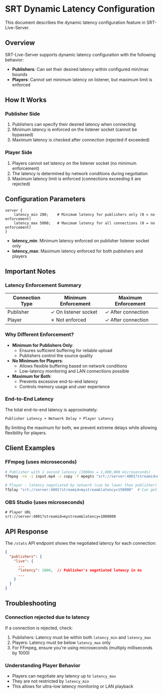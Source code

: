 # SRT Dynamic Latency Configuration

This document describes the dynamic latency configuration feature in SRT-Live-Server.

## Overview

SRT-Live-Server supports dynamic latency configuration with the following behavior:
- **Publishers**: Can set their desired latency within configured min/max bounds
- **Players**: Cannot set minimum latency on listener, but maximum limit is enforced

## How It Works

### Publisher Side
1. Publishers can specify their desired latency when connecting
2. Minimum latency is enforced on the listener socket (cannot be bypassed)
3. Maximum latency is checked after connection (rejected if exceeded)

### Player Side
1. Players cannot set latency on the listener socket (no minimum enforcement)
2. The latency is determined by network conditions during negotiation
3. Maximum latency limit is enforced (connections exceeding it are rejected)

## Configuration Parameters

```
server {
    latency_min 200;    # Minimum latency for publishers only (0 = no enforcement)
    latency_max 5000;   # Maximum latency for all connections (0 = no enforcement)
}
```

- **latency_min**: Minimum latency enforced on publisher listener socket only
- **latency_max**: Maximum latency enforced for both publishers and players

## Important Notes

### Latency Enforcement Summary

| Connection Type | Minimum Enforcement | Maximum Enforcement |
|----------------|-------------------|-------------------|
| Publisher      | ✓ On listener socket | ✓ After connection |
| Player         | ✗ Not enforced | ✓ After connection |

### Why Different Enforcement?

- **Minimum for Publishers Only**: 
  - Ensures sufficient buffering for reliable upload
  - Publishers control the source quality
- **No Minimum for Players**: 
  - Allows flexible buffering based on network conditions
  - Low-latency monitoring and LAN connections possible
- **Maximum for Both**: 
  - Prevents excessive end-to-end latency
  - Controls memory usage and user experience

### End-to-End Latency

The total end-to-end latency is approximately:
```
Publisher Latency + Network Delay + Player Latency
```

By limiting the maximum for both, we prevent extreme delays while allowing flexibility for players.

## Client Examples

### FFmpeg (uses microseconds)
```bash
# Publisher with 1 second latency (1000ms = 1,000,000 microseconds)
ffmpeg -re -i input.mp4 -c copy -f mpegts "srt://server:4001?streamid=mystream&latency=1000000"

# Player - latency negotiated by network (can be lower than publisher)
ffplay "srt://server:4001?streamid=mystream&latency=150000"  # Can get 150ms if network allows
```

### OBS Studio (uses microseconds)
```
# Player URL
srt://server:4001?streamid=mystream&latency=1000000
```

## API Response

The `/stats` API endpoint shows the negotiated latency for each connection:

```json
{
  "publishers": {
    "live": {
      ...
      "latency": 1000,  // Publisher's negotiated latency in ms
      ...
    }
  }
}
```

## Troubleshooting

### Connection rejected due to latency
If a connection is rejected, check:
1. Publishers: Latency must be within both `latency_min` and `latency_max`
2. Players: Latency must be below `latency_max` only
3. For FFmpeg, ensure you're using microseconds (multiply milliseconds by 1000)

### Understanding Player Behavior
- Players can negotiate any latency up to `latency_max`
- They are not restricted by `latency_min`
- This allows for ultra-low latency monitoring or LAN playback 